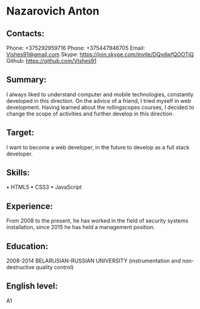 # Nazarovich Anton


## **Contacts:**
Phone: +375292959716
Phone: +375447946705
Email: Vishes91@gmail.com
Skype: https://join.skype.com/invite/DQvdwfQOOTjQ 
Github: https://github.com/VIshes91


## **Summary:**
I always liked to understand computer and mobile technologies, constantly developed in this direction. On the advice of a friend, I tried myself in web development. Having learned about the rollingscopes courses, I decided to change the scope of activities and further develop in this direction.


## **Target:**
I want to become a web developer, in the future to develop as a full stack developer.


## **Skills:**
•	HTML5
•	CSS3
•	JavaScript


## **Experience:**
From 2008 to the present, he has worked in the field of security systems installation, since 2015 he has held a management position.


## **Education:**
2008-2014 BELARUSIAN-RUSSIAN UNIVERSITY (instrumentation and non-destructive quality control)


## **English level:**
A1

